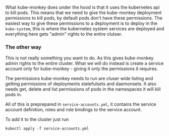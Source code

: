 What kube-monkey does under the hood is that it uses the kubernetes api to kill pods. This means that we need to give the kube-monkey deployment permissions to kill pods, by default pods don't have these permissions. The easiest way to give these permissions to a deployment is to deploy in the `kube-system`, this is where the kubernetes system services are deployed and everything here gets "admin" rights to the entire clutser. 

### The other way
This is not really something you want to do. As this gives kube-monkey admin rights to the entire cluster. What we will do instead is create a service account only for kube-monkey - giving it only the permissions it requires.

The permissions kube-monkey needs to run are cluser wide listing and getting permissions of deployments statefulsets and daemonsets. It also needs get, delete and list permissions of pods in the namespaces it will kill pods in.

All of this is preprepared in `service-accounts.yml`, it contains the service account definition, roles and role bindings to the service account.

To add it to the cluster just run
```
kubectl apply -f service-accounts.yml
```
